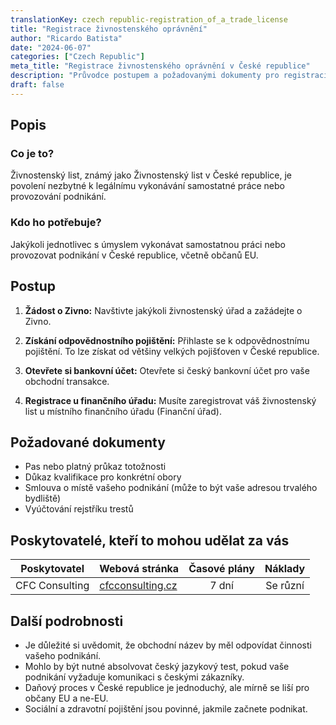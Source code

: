 ```yaml
---
translationKey: czech republic-registration_of_a_trade_license
title: "Registrace živnostenského oprávnění"
author: "Ricardo Batista"
date: "2024-06-07"
categories: ["Czech Republic"]
meta_title: "Registrace živnostenského oprávnění v České republice"
description: "Průvodce postupem a požadovanými dokumenty pro registraci živnostenského oprávnění v České republice"
draft: false
---
```


## Popis
### Co je to?
Živnostenský list, známý jako Živnostenský list v České republice, je povolení nezbytné k legálnímu vykonávání samostatné práce nebo provozování podnikání.

### Kdo ho potřebuje?
Jakýkoli jednotlivec s úmyslem vykonávat samostatnou práci nebo provozovat podnikání v České republice, včetně občanů EU.

## Postup

1. **Žádost o Zivno:** Navštivte jakýkoli živnostenský úřad a zažádejte o Zivno.


2. **Získání odpovědnostního pojištění:** Přihlaste se k odpovědnostnímu pojištění. To lze získat od většiny velkých pojišťoven v České republice.


3. **Otevřete si bankovní účet:** Otevřete si český bankovní účet pro vaše obchodní transakce.

4. **Registrace u finančního úřadu:** Musíte zaregistrovat váš živnostenský list u místního finančního úřadu (Finanční úřad).

## Požadované dokumenty
    
- Pas nebo platný průkaz totožnosti
- Důkaz kvalifikace pro konkrétní obory
- Smlouva o místě vašeho podnikání (může to být vaše adresou trvalého bydliště)
- Vyúčtování rejstříku trestů

## Poskytovatelé, kteří to mohou udělat za vás

| Poskytovatel        |     Webová stránka     |     Časové plány     |   Náklady   |
| --------------- | --------------- |  :-------------:  | :------: |
| CFC Consulting  | [cfcconsulting.cz](http://www.cfcconsulting.cz/) |      7 dní   |    Se různí |

## Další podrobnosti
- Je důležité si uvědomit, že obchodní název by měl odpovídat činnosti vašeho podnikání.
- Mohlo by být nutné absolvovat český jazykový test, pokud vaše podnikání vyžaduje komunikaci s českými zákazníky.
- Daňový proces v České republice je jednoduchý, ale mírně se liší pro občany EU a ne-EU.
- Sociální a zdravotní pojištění jsou povinné, jakmile začnete podnikat.